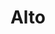 ---
git: https://github.com/runprism/alto
logohandle: mintlifyapp_alto
sort: alto
title: Alto
website: https://alto.mintlify.app/
---